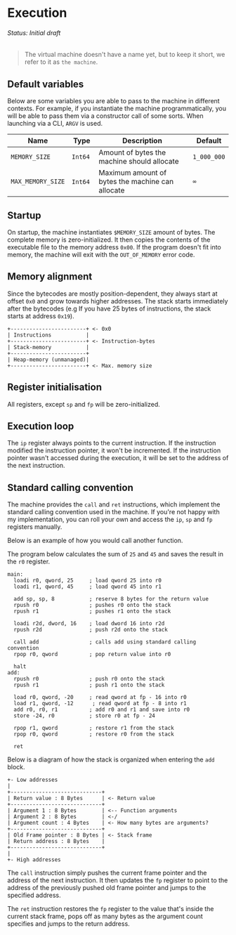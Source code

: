 # Execution
###### Status: Initial draft

> The virtual machine doesn't have a name yet, but to keep it short,
we refer to it as `the machine`.

## Default variables

Below are some variables you are able to pass to the machine in different contexts.
For example, if you instantiate the machine programmatically, you will be able to pass
them via a constructor call of some sorts. When launching via a CLI, `ARGV` is used.

| Name              | Type    | Description                                      | Default     |
|-------------------|---------|--------------------------------------------------|-------------|
| `MEMORY_SIZE`     | `Int64` | Amount of bytes the machine should allocate      | `1_000_000` |
| `MAX_MEMORY_SIZE` | `Int64` | Maximum amount of bytes the machine can allocate | `∞`         |

## Startup

On startup, the machine instantiates `$MEMORY_SIZE` amount of bytes. The complete memory is
zero-initialized. It then copies the contents of the executable file to the memory address `0x00`.
If the program doesn't fit into memory, the machine will exit with the `OUT_OF_MEMORY` error code.

## Memory alignment

Since the bytecodes are mostly position-dependent, they always start at offset `0x0` and grow towards
higher addresses. The stack starts immediately after the bytecodes (e.g If you have 25 bytes of instructions,
the stack starts at address `0x19`).

```
+------------------------+ <- 0x0
| Instructions           |
+------------------------+ <- Instruction-bytes
| Stack-memory           |
+------------------------+
| Heap-memory (unmanaged)|
+------------------------+ <- Max. memory size
```

## Register initialisation

All registers, except `sp` and `fp` will be zero-initialized.

## Execution loop

The `ip` register always points to the current instruction. If the instruction modified the instruction
pointer, it won't be incremented. If the instruction pointer wasn't accessed during the execution,
it will be set to the address of the next instruction.

## Standard calling convention

The machine provides the `call` and `ret` instructions, which implement the standard calling
convention used in the machine. If you're not happy with my implementation, you can roll
your own and access the `ip`, `sp` and `fp` registers manually.

Below is an example of how you would call another function.

The program below calculates the sum of `25` and `45` and saves the result in the `r0` register.

```assembly
main:
  loadi r0, qword, 25     ; load qword 25 into r0
  loadi r1, qword, 45     ; load qword 45 into r1

  add sp, sp, 8           ; reserve 8 bytes for the return value
  rpush r0                ; pushes r0 onto the stack
  rpush r1                ; pushes r1 onto the stack

  loadi r2d, dword, 16    ; load dword 16 into r2d
  rpush r2d               ; push r2d onto the stack

  call add                ; calls add using standard calling convention
  rpop r0, qword          ; pop return value into r0

  halt
add:
  rpush r0                ; push r0 onto the stack
  rpush r1                ; push r1 onto the stack

  load r0, qword, -20     ; read qword at fp - 16 into r0
  load r1, qword, -12      ; read qword at fp - 8 into r1
  add r0, r0, r1          ; add r0 and r1 and save into r0
  store -24, r0           ; store r0 at fp - 24

  rpop r1, qword          ; restore r1 from the stack
  rpop r0, qword          ; restore r0 from the stack

  ret
```

Below is a diagram of how the stack is organized when entering the `add` block.

```
+- Low addresses
|
+-----------------------------+
| Return value : 8 Bytes      | <- Return value
+-----------------------------+
| Argument 1 : 8 Bytes        | <-- Function arguments
| Argument 2 : 8 Bytes        | <-/
| Argument count : 4 Bytes    | <- How many bytes are arguments?
+-----------------------------+
| Old Frame pointer : 8 Bytes | <- Stack frame
| Return address : 8 Bytes    |
+-----------------------------+
|
+- High addresses
```

The `call` instruction simply pushes the current frame pointer and the address of the next
instruction. It then updates the `fp` register to point to the address of the previously pushed
old frame pointer and jumps to the specified address.

The `ret` instruction restores the `fp` register to the value that's inside the current
stack frame, pops off as many bytes as the argument count specifies and jumps to the return
address.
